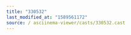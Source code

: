 ```yaml
---
title: "330532"
last_modified_at: "1589561172"
source: / asciinema-viewer/casts/330532.cast
---
```

